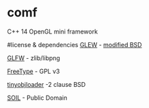 # comf
C++ 14 OpenGL mini framework

#license & dependencies
[GLEW](https://github.com/nigels-com/glew#copyright-and-licensing) - [modified BSD](http://glew.sourceforge.net/glew.tx)

[GLFW](http://www.glfw.org/license.html) - zlib/libpng

[FreeType](https://www.freetype.org/license.html) - GPL v3

[tinyobjloader](https://syoyo.github.io/tinyobjloader/) -2  clause BSD

[SOIL](http://www.lonesock.net/soil.html) - Public Domain 
